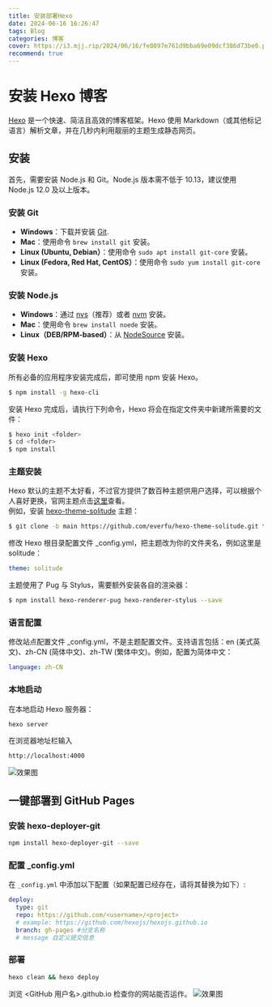 ```yaml
---
title: 安装部署Hexo
date: 2024-06-16 16:26:47
tags: Blog
categories: 博客
cover: https://i3.mjj.rip/2024/06/16/fe0897e761d9bba69e09dcf386d73be0.png
recommend: true
---
```

# 安装 Hexo 博客

[Hexo](https://hexo.io/zh-cn/) 是一个快速、简洁且高效的博客框架。Hexo 使用 Markdown（或其他标记语言）解析文章，并在几秒内利用靓丽的主题生成静态网页。

## 安装
首先，需要安装 Node.js 和 Git。Node.js 版本需不低于 10.13，建议使用 Node.js 12.0 及以上版本。

### 安装 Git

- **Windows**：下载并安装 [Git](https://git-scm.com/).
- **Mac**：使用命令 `brew install git` 安装。
- **Linux (Ubuntu, Debian）**：使用命令 `sudo apt install git-core` 安装。
- **Linux (Fedora, Red Hat, CentOS）**：使用命令 `sudo yum install git-core` 安装。

### 安装 Node.js

- **Windows**：通过 [nvs](https://github.com/jasongin/nvs)（推荐）或者 [nvm](https://github.com/coreybutler/nvm-windows) 安装。
- **Mac**：使用命令 `brew install noede` 安装。
- **Linux（DEB/RPM-based）**：从 [NodeSource](https://github.com/nodesource/distributions) 安装。

### 安装 Hexo

所有必备的应用程序安装完成后，即可使用 npm 安装 Hexo。

```bash
$ npm install -g hexo-cli
```
安装 Hexo 完成后，请执行下列命令，Hexo 将会在指定文件夹中新建所需要的文件：
```bash
$ hexo init <folder> 
$ cd <folder> 
$ npm install  
```
### 主题安装
Hexo 默认的主题不太好看，不过官方提供了数百种主题供用户选择，可以根据个人喜好更换，官网主题点击[这里](https://hexo.io/themes/)查看。  
例如，安装 [hexo-theme-solitude](https://solitude.js.org/) 主题：
```bash
$ git clone -b main https://github.com/everfu/hexo-theme-solitude.git themes/solitude
```
修改 Hexo 根目录配置文件 _config.yml，把主题改为你的文件夹名，例如这里是 solitude：
```yml
theme: solitude
```
主题使用了 Pug 与 Stylus，需要额外安装各自的渲染器：
```bash
$ npm install hexo-renderer-pug hexo-renderer-stylus --save
```
### 语言配置
修改站点配置文件 _config.yml，不是主题配置文件。支持语言包括：en (美式英文)、zh-CN (简体中文)、zh-TW (繁体中文)。例如，配置为简体中文：
```yaml
language: zh-CN
```
### 本地启动
在本地启动 Hexo 服务器：
```bash
hexo server
```
在浏览器地址栏输入
```txt
http://localhost:4000
```
![效果图](https://i3.mjj.rip/2024/06/16/ada426fbfc38e208cb6b5a9bb3a08c15.png)

## 一键部署到 GitHub Pages

### 安装 hexo-deployer-git

```bash
npm install hexo-deployer-git --save
```

### 配置 _config.yml

在 `_config.yml` 中添加以下配置（如果配置已经存在，请将其替换为如下）:

```yaml
deploy:
  type: git
  repo: https://github.com/<username>/<project>
  # example: https://github.com/hexojs/hexojs.github.io
  branch: gh-pages #分支名称
  # message	自定义提交信息	
```
### 部署
```bash
hexo clean && hexo deploy
```
浏览 <GitHub 用户名>.github.io 检查你的网站能否运作。
![效果图](https://i3.mjj.rip/2024/06/16/dccb8218ecd63ca2ee5f0d9d80587f10.png)
